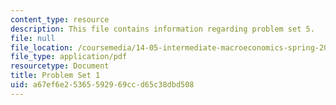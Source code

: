 ```yaml
---
content_type: resource
description: This file contains information regarding problem set 5.
file: null
file_location: /coursemedia/14-05-intermediate-macroeconomics-spring-2013/a67ef6e25365592969ccd65c38dbd508_MIT14_05S13_pset5.pdf
file_type: application/pdf
resourcetype: Document
title: Problem Set 1
uid: a67ef6e2-5365-5929-69cc-d65c38dbd508
---
```

